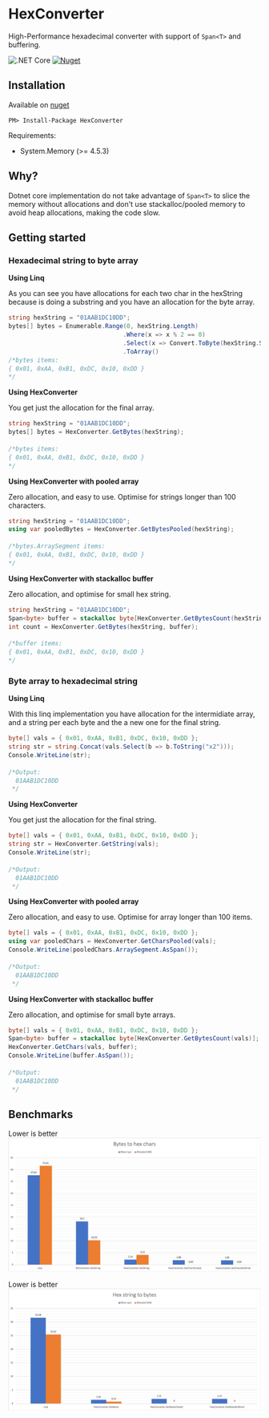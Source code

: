# HexConverter
High-Performance hexadecimal converter with support of `Span<T>` and buffering.

![.NET Core](https://github.com/faustodavid/HexConverter/workflows/.NET%20Core/badge.svg?branch=master)
[![Nuget](https://img.shields.io/nuget/v/HexConverter)](https://www.nuget.org/packages/HexConverter/)

## Installation

Available on [nuget](https://www.nuget.org/packages/HexConverter/)

	PM> Install-Package HexConverter

Requirements:
* System.Memory (>= 4.5.3)

## Why?
Dotnet core implementation do not take advantage of `Span<T>` to slice the memory without allocations and don't use stackalloc/pooled memory to avoid heap allocations, making the code slow.

## Getting started
### Hexadecimal string to byte array

**Using Linq**

As you can see you have allocations for each two char in the hexString because is doing a substring and you have an allocation for the byte array.
```csharp
string hexString = "01AAB1DC10DD";
bytes[] bytes = Enumerable.Range(0, hexString.Length)
                                .Where(x => x % 2 == 0)
                                .Select(x => Convert.ToByte(hexString.Substring(x, 2), 16))
                                .ToArray()
/*bytes items:
{ 0x01, 0xAA, 0xB1, 0xDC, 0x10, 0xDD }
*/
```

**Using HexConverter**

You get just the allocation for the final array.
```csharp
string hexString = "01AAB1DC10DD";
bytes[] bytes = HexConverter.GetBytes(hexString);

/*bytes items:
{ 0x01, 0xAA, 0xB1, 0xDC, 0x10, 0xDD }
*/
```

**Using HexConverter with pooled array**

Zero allocation, and easy to use. Optimise for strings longer than 100 characters.
```csharp
string hexString = "01AAB1DC10DD";
using var pooledBytes = HexConverter.GetBytesPooled(hexString);

/*bytes.ArraySegment items:
{ 0x01, 0xAA, 0xB1, 0xDC, 0x10, 0xDD }
*/
```

**Using HexConverter with stackalloc buffer**

Zero allocation, and optimise for small hex string.
```csharp
string hexString = "01AAB1DC10DD";
Span<byte> buffer = stackalloc byte[HexConverter.GetBytesCount(hexString)];
int count = HexConverter.GetBytes(hexString, buffer);

/*buffer items:
{ 0x01, 0xAA, 0xB1, 0xDC, 0x10, 0xDD }
*/
```

### Byte array to hexadecimal string
**Using Linq**

With this linq implementation you have allocation for the intermidiate array, and a string per each byte and the a new one for the final string.
```csharp
byte[] vals = { 0x01, 0xAA, 0xB1, 0xDC, 0x10, 0xDD };
string str = string.Concat(vals.Select(b => b.ToString("x2")));
Console.WriteLine(str);

/*Output:
  01AAB1DC10DD
 */
```

**Using HexConverter**

You get just the allocation for the final string.
```csharp
byte[] vals = { 0x01, 0xAA, 0xB1, 0xDC, 0x10, 0xDD };
string str = HexConverter.GetString(vals);
Console.WriteLine(str);

/*Output:
  01AAB1DC10DD
 */
```

**Using HexConverter with pooled array**

Zero allocation, and easy to use. Optimise for array longer than 100 items.
```csharp
byte[] vals = { 0x01, 0xAA, 0xB1, 0xDC, 0x10, 0xDD };
using var pooledChars = HexConverter.GetCharsPooled(vals);
Console.WriteLine(pooledChars.ArraySegment.AsSpan());

/*Output:
  01AAB1DC10DD
 */
```

**Using HexConverter with stackalloc buffer**

Zero allocation, and optimise for small byte arrays.
```csharp
byte[] vals = { 0x01, 0xAA, 0xB1, 0xDC, 0x10, 0xDD };
Span<byte> buffer = stackalloc byte[HexConverter.GetBytesCount(vals)];
HexConverter.GetChars(vals, buffer);
Console.WriteLine(buffer.AsSpan());

/*Output:
  01AAB1DC10DD
 */
```

## Benchmarks
Lower is better
<img src="https://github.com/faustodavid/HexConverter/raw/master/perf/docs/results/BytesToHex.png" />


Lower is better
<img src="https://github.com/faustodavid/HexConverter/raw/master/perf/docs/results/HexToBytes.png" />
